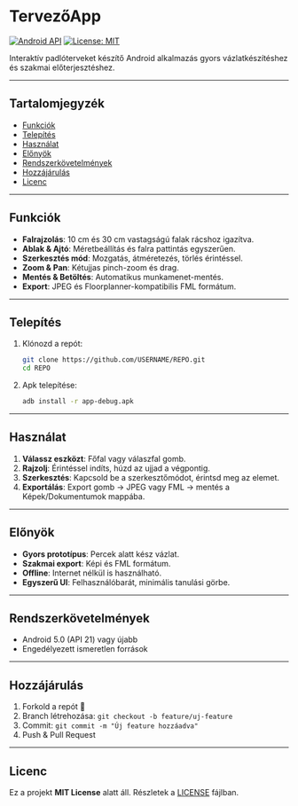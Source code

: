 # TervezőApp

[![Android API](https://img.shields.io/badge/API-21%2B-green)](https://developer.android.com)
[![License: MIT](https://img.shields.io/badge/License-MIT-blue.svg)](LICENSE)

Interaktív padlóterveket készítő Android alkalmazás gyors vázlatkészítéshez és szakmai előterjesztéshez.

---

## Tartalomjegyzék

* [Funkciók](#funkciók)
* [Telepítés](#telepítés)
* [Használat](#használat)
* [Előnyök](#előnyök)
* [Rendszerkövetelmények](#rendszerkövetelmények)
* [Hozzájárulás](#hozzájárulás)
* [Licenc](#licenc)

---

## Funkciók

* **Falrajzolás**: 10 cm és 30 cm vastagságú falak rácshoz igazítva.
* **Ablak & Ajtó**: Méretbeállítás és falra pattintás egyszerűen.
* **Szerkesztés mód**: Mozgatás, átméretezés, törlés érintéssel.
* **Zoom & Pan**: Kétujjas pinch-zoom és drag.
* **Mentés & Betöltés**: Automatikus munkamenet-mentés.
* **Export**: JPEG és Floorplanner-kompatibilis FML formátum.

---

## Telepítés

1. Klónozd a repót:

   ```bash
   git clone https://github.com/USERNAME/REPO.git
   cd REPO
   ```
2. Apk telepítése:

   ```bash
   adb install -r app-debug.apk
   ```

---

## Használat

1. **Válassz eszközt**: Főfal vagy válaszfal gomb.
2. **Rajzolj**: Érintéssel indíts, húzd az ujjad a végpontig.
3. **Szerkesztés**: Kapcsold be a szerkesztőmódot, érintsd meg az elemet.
4. **Exportálás**: Export gomb → JPEG vagy FML → mentés a Képek/Dokumentumok mappába.

---

## Előnyök

* **Gyors prototípus**: Percek alatt kész vázlat.
* **Szakmai export**: Képi és FML formátum.
* **Offline**: Internet nélkül is használható.
* **Egyszerű UI**: Felhasználóbarát, minimális tanulási görbe.

---

## Rendszerkövetelmények

* Android 5.0 (API 21) vagy újabb
* Engedélyezett ismeretlen források

---

## Hozzájárulás

1. Forkold a repót 🚀
2. Branch létrehozása: `git checkout -b feature/uj-feature`
3. Commit: `git commit -m "Új feature hozzáadva"`
4. Push & Pull Request

---

## Licenc

Ez a projekt **MIT License** alatt áll. Részletek a [LICENSE](LICENSE) fájlban.

